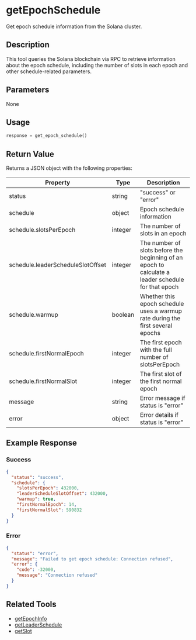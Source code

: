 # getEpochSchedule

Get epoch schedule information from the Solana cluster.

## Description

This tool queries the Solana blockchain via RPC to retrieve information about the epoch schedule, including the number of slots in each epoch and other schedule-related parameters.

## Parameters

None

## Usage

```python
response = get_epoch_schedule()
```

## Return Value

Returns a JSON object with the following properties:

| Property | Type | Description |
|----------|------|-------------|
| status | string | "success" or "error" |
| schedule | object | Epoch schedule information |
| schedule.slotsPerEpoch | integer | The number of slots in an epoch |
| schedule.leaderScheduleSlotOffset | integer | The number of slots before the beginning of an epoch to calculate a leader schedule for that epoch |
| schedule.warmup | boolean | Whether this epoch schedule uses a warmup rate during the first several epochs |
| schedule.firstNormalEpoch | integer | The first epoch with the full number of slotsPerEpoch |
| schedule.firstNormalSlot | integer | The first slot of the first normal epoch |
| message | string | Error message if status is "error" |
| error | object | Error details if status is "error" |

## Example Response

### Success
```json
{
  "status": "success",
  "schedule": {
    "slotsPerEpoch": 432000,
    "leaderScheduleSlotOffset": 432000,
    "warmup": true,
    "firstNormalEpoch": 14,
    "firstNormalSlot": 590832
  }
}
```

### Error
```json
{
  "status": "error",
  "message": "Failed to get epoch schedule: Connection refused",
  "error": {
    "code": -32000,
    "message": "Connection refused"
  }
}
```

## Related Tools

- [getEpochInfo](getEpochInfo.md)
- [getLeaderSchedule](getLeaderSchedule.md)
- [getSlot](getSlot.md) 
